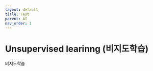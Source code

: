 ```yaml
---
layout: default
title: Test
parent: AI
nav_order: 1
---
```


# Unsupervised learinng (비지도학습)

비지도학습
